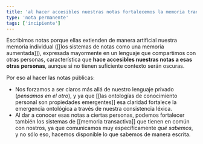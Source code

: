 ```yaml
---
title: 'al hacer accesibles nuestras notas fortalecemos la memoria transactiva'
type: 'nota permanente'
tags: ['incipiente']
---
```


Escribimos notas porque ellas extienden de manera artificial nuestra memoria individual ([[los sistemas de notas como una memoria aumentada]]), expresada mayormente en un lenguaje que compartimos con otras personas, característica que **hace accesibles nuestras notas a esas otras personas**, aunque si no tienen suficiente contexto serán oscuras.

Por eso al hacer las notas públicas:

- Nos forzamos a ser claros más allá de nuestro lenguaje privado (*pensamos en el otro*), y ya que [[las ontologías de conocimiento personal son propiedades emergentes]] esa claridad fortalece la emergencia ontológica a través de nuestra consistencia léxica.
- Al dar a conocer esas notas a ciertas personas, podemos fortalecer también los sistemas de [[memoria transactiva]] que tienen en común con nostros, ya que comunicamos muy específicamente *qué sabemos*, y no sólo eso, hacemos disponible lo que sabemos de manera escrita.
